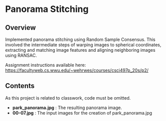 # Panorama Stitching

## Overview
Implemented panorama stitching using Random Sample Consensus. This involved the intermediate steps of warping images to spherical coordinates, extracting and matching image features and aligning neighboring images using RANSAC. 

Assignment instructions available here:	https://facultyweb.cs.wwu.edu/~wehrwes/courses/csci497p_20s/p2/

## Contents
As this project is related to classwork, code must be omitted.
- **park_panorama.jpg** : The resulting panorama image.
- **00-07.jpg** : The input images for the creation of park_panorama.jpg